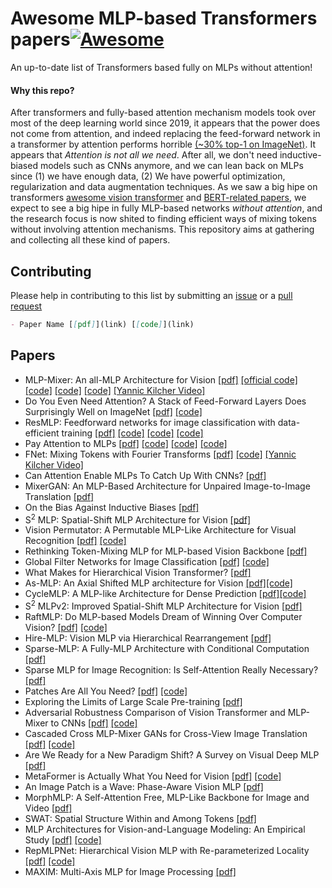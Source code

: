 # Awesome MLP-based Transformers papers[![Awesome](https://awesome.re/badge.svg)](https://awesome.re)

An up-to-date list of Transformers based fully on MLPs without attention!

#### Why this repo?
After transformers and fully-based attention mechanism models took over most of the deep learning world since 2019, it appears that the power does not come from attention, and indeed replacing the feed-forward network in a transformer by attention performs horrible [(~30% top-1 on ImageNet)](https://arxiv.org/pdf/2105.02723.pdf). It appears that *Attention is not all we need*. After all, we don't need inductive-biased models such as CNNs anymore, and we can lean back on MLPs since (1) we have enough data, (2) We have powerful optimization, regularization and data augmentation techniques. As we saw a big hipe on transformers [awesome vision transformer](https://github.com/dk-liang/Awesome-Visual-Transformer) and [BERT-related papers](https://github.com/tomohideshibata/BERT-related-papers), we expect to see a big hipe in fully MLP-based networks *without attention*, and the research focus is now shited to finding efficient ways of mixing tokens without involving attention mechanisms. This repository aims at gathering and collecting all these kind of papers.

## Contributing
Please help in contributing to this list by submitting an [issue](https://github.com/fawazsammani/awesome-mlp-mixer/issues) or a [pull request](https://github.com/fawazsammani/awesome-mlp-mixer/pulls)

```markdown
- Paper Name [[pdf]](link) [[code]](link)
```

## Papers
- MLP-Mixer: An all-MLP Architecture for Vision [[pdf]](https://arxiv.org/pdf/2105.01601.pdf) [[official code]](https://github.com/google-research/vision_transformer/tree/linen) [[code]](https://github.com/rishikksh20/MLP-Mixer-pytorch) [[code]](https://github.com/lucidrains/mlp-mixer-pytorch) [[code]](https://github.com/jeonsworld/MLP-Mixer-Pytorch) [[Yannic Kilcher Video]](https://www.youtube.com/watch?v=7K4Z8RqjWIk)
- Do You Even Need Attention? A Stack of Feed-Forward Layers Does Surprisingly Well on ImageNet [[pdf]](https://arxiv.org/pdf/2105.02723.pdf) [[code]](https://github.com/lukemelas/do-you-even-need-attention)
- ResMLP: Feedforward networks for image classification with data-efficient training [[pdf]](https://arxiv.org/pdf/2105.03404.pdf) [[code]](https://github.com/facebookresearch/deit) [[code]](https://github.com/lucidrains/res-mlp-pytorch) [[code]](https://github.com/rishikksh20/ResMLP-pytorch)
- Pay Attention to MLPs [[pdf]](https://arxiv.org/pdf/2105.08050.pdf) [[code]](https://github.com/lucidrains/g-mlp-pytorch) [[code]](https://github.com/lucidrains/g-mlp-gpt) [[code]](https://github.com/jaketae/g-mlp)
- FNet: Mixing Tokens with Fourier Transforms [[pdf]](https://arxiv.org/pdf/2105.03824.pdf) [[code]](https://github.com/rishikksh20/FNet-pytorch) [[Yannic Kilcher Video]](https://www.youtube.com/watch?v=JJR3pBl78zw&t=1s)
- Can Attention Enable MLPs To Catch Up With CNNs? [[pdf]](https://arxiv.org/pdf/2105.15078.pdf)
- MixerGAN: An MLP-Based Architecture for Unpaired Image-to-Image Translation [[pdf]](https://arxiv.org/pdf/2105.14110.pdf)
- On the Bias Against Inductive Biases [[pdf]](https://arxiv.org/pdf/2105.14077.pdf)
- S<sup>2</sup> MLP: Spatial-Shift MLP Architecture for Vision [[pdf]](https://arxiv.org/pdf/2106.07477.pdf)
- Vision Permutator: A Permutable MLP-Like Architecture for Visual Recognition [[pdf]](https://arxiv.org/pdf/2106.12368.pdf) [[code]](https://github.com/Andrew-Qibin/VisionPermutator)
- Rethinking Token-Mixing MLP for MLP-based Vision Backbone [[pdf]](https://arxiv.org/pdf/2106.14882.pdf)
- Global Filter Networks for Image Classification [[pdf]](https://arxiv.org/pdf/2107.00645.pdf) [[code]](https://github.com/raoyongming/GFNet)
- What Makes for Hierarchical Vision Transformer? [[pdf]](https://arxiv.org/pdf/2107.02174.pdf)
- As-MLP: An Axial Shifted MLP architecture for Vision [[pdf]](https://arxiv.org/pdf/2107.08391.pdf)[[code]](https://github.com/svip-lab/AS-MLP)
- CycleMLP: A MLP-like Architecture for Dense Prediction [[pdf]](https://arxiv.org/pdf/2107.10224.pdf)[[code]](https://github.com/ShoufaChen/CycleMLP)
- S<sup>2</sup> MLPv2: Improved Spatial-Shift MLP Architecture for Vision [[pdf]](https://arxiv.org/pdf/2108.01072.pdf)
- RaftMLP: Do MLP-based Models Dream of Winning Over Computer Vision? [[pdf]](https://arxiv.org/pdf/2108.04384.pdf) [[code]](https://github.com/okojoalg/raft-mlp)
- Hire-MLP: Vision MLP via Hierarchical Rearrangement [[pdf]](https://arxiv.org/pdf/2108.13341.pdf)
- Sparse-MLP: A Fully-MLP Architecture with Conditional Computation [[pdf]](https://arxiv.org/pdf/2109.02008.pdf)
- Sparse MLP for Image Recognition: Is Self-Attention Really Necessary? [[pdf]](https://arxiv.org/pdf/2109.05422.pdf)
- Patches Are All You Need? [[pdf]](https://openreview.net/pdf?id=TVHS5Y4dNvM) [[code]](https://github.com/tmp-iclr/convmixer)
- Exploring the Limits of Large Scale Pre-training [[pdf]](https://arxiv.org/pdf/2110.02095.pdf)
- Adversarial Robustness Comparison of Vision Transformer and MLP-Mixer to CNNs [[pdf]](https://arxiv.org/pdf/2110.02797.pdf) [[code]](https://github.com/phibenz/robustness_comparison_vit_mlp-mixer_cnn)
- Cascaded Cross MLP-Mixer GANs for Cross-View Image Translation [[pdf]](https://arxiv.org/pdf/2110.10183.pdf) [[code]](https://github.com/Amazingren/CrossMLP)
- Are We Ready for a New Paradigm Shift? A Survey on Visual Deep MLP [[pdf]](https://arxiv.org/pdf/2111.04060.pdf)
- MetaFormer is Actually What You Need for Vision [[pdf]](https://arxiv.org/pdf/2111.11418.pdf) [[code]](https://github.com/sail-sg/poolformer)
- An Image Patch is a Wave: Phase-Aware Vision MLP [[pdf]](https://arxiv.org/pdf/2111.12294.pdf)
- MorphMLP: A Self-Attention Free, MLP-Like Backbone for Image and Video [[pdf]](https://arxiv.org/pdf/2111.12527.pdf)
- SWAT: Spatial Structure Within and Among Tokens [[pdf]](https://arxiv.org/pdf/2111.13677.pdf)
- MLP Architectures for Vision-and-Language Modeling: An Empirical Study [[pdf]](https://arxiv.org/pdf/2112.04453.pdf) [[code]](https://github.com/easonnie/mlp-vil)
- RepMLPNet: Hierarchical Vision MLP with Re-parameterized Locality [[pdf]](https://arxiv.org/pdf/2112.11081.pdf) [[code]](https://github.com/DingXiaoH/RepMLP)
- MAXIM: Multi-Axis MLP for Image Processing [[pdf]](https://arxiv.org/pdf/2201.02973.pdf)
